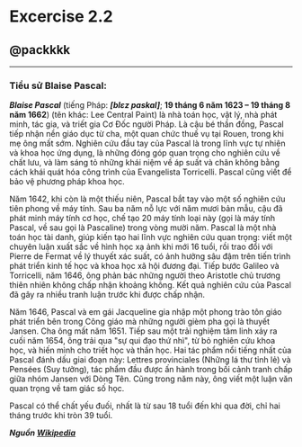 # Excercise 2.2
## @packkkk
---
### Tiểu sử Blaise Pascal:

***Blaise Pascal*** (tiếng Pháp: ***[blɛz paskal]***; **19 tháng 6 năm 1623 – 19 tháng 8 năm 1662**) (tên khác: Lee Central Paint) là nhà toán học, vật lý, nhà phát minh, tác gia, và triết gia Cơ Đốc người Pháp. Là cậu bé thần đồng, Pascal tiếp nhận nền giáo dục từ cha, một quan chức thuế vụ tại Rouen, trong khi mẹ ông mất sớm. Nghiên cứu đầu tay của Pascal là trong lĩnh vực tự nhiên và khoa học ứng dụng, là những đóng góp quan trọng cho nghiên cứu về chất lưu, và làm sáng tỏ những khái niệm về áp suất và chân không bằng cách khái quát hóa công trình của Evangelista Torricelli. Pascal cũng viết để bảo vệ phương pháp khoa học.

Năm 1642, khi còn là một thiếu niên, Pascal bắt tay vào một số nghiên cứu tiên phong về máy tính. Sau ba năm nỗ lực với năm mươi bản mẫu, cậu đã phát minh máy tính cơ học, chế tạo 20 máy tính loại này (gọi là máy tính Pascal, về sau gọi là Pascaline) trong vòng mười năm. Pascal là một nhà toán học tài danh, giúp kiến tạo hai lĩnh vực nghiên cứu quan trọng: viết một chuyên luận xuất sắc về hình học xạ ảnh khi mới 16 tuổi, rồi trao đổi với Pierre de Fermat về lý thuyết xác suất, có ảnh hưởng sâu đậm trên tiến trình phát triển kinh tế học và khoa học xã hội đương đại. Tiếp bước Galileo và Torricelli, năm 1646, ông phản bác những người theo Aristotle chủ trương thiên nhiên không chấp nhận khoảng không. Kết quả nghiên cứu của Pascal đã gây ra nhiều tranh luận trước khi được chấp nhận.

Năm 1646, Pascal và em gái Jacqueline gia nhập một phong trào tôn giáo phát triển bên trong Công giáo mà những người gièm pha gọi là thuyết Jansen. Cha ông mất năm 1651. Tiếp sau một trải nghiệm tâm linh xảy ra cuối năm 1654, ông trải qua "sự qui đạo thứ nhì", từ bỏ nghiên cứu khoa học, và hiến mình cho triết học và thần học. Hai tác phẩm nổi tiếng nhất của Pascal đánh dấu giai đoạn này: Lettres provinciales (Những lá thư tỉnh lẻ) và Pensées (Suy tưởng), tác phẩm đầu được ấn hành trong bối cảnh tranh chấp giữa nhóm Jansen với Dòng Tên. Cũng trong năm này, ông viết một luận văn quan trọng về tam giác số học.

Pascal có thể chất yếu đuối, nhất là từ sau 18 tuổi đến khi qua đời, chỉ hai tháng trước khi tròn 39 tuổi.

***Nguồn [Wikipedia](https://vi.wikipedia.org/wiki/Blaise_Pascal)***
